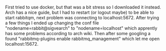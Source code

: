 First tried to use docker, but that was a bit stress so I downloaded it instead. Arch has a nice guide, but I had to restart (or logout maybe) to be able to start rabbitqm, next problem was connecting to localhost:5672. After trying a few things I ended up changing the conf file "nodename=rabbit@sigvearch" to "nodename=localhost" which apprently has some problems according to arch wiki. Then after some googling a found "rabbitmq-plugins enable rabbitmq_management" which let me open localhost:15672.

